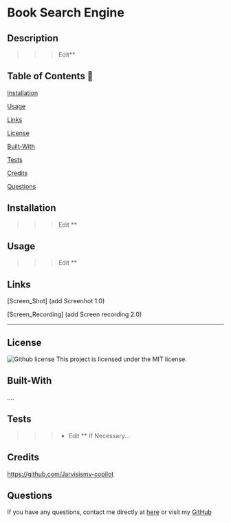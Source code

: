 # Book Search Engine

## Description

>>> Edit**

  ## Table of Contents 📖
  
  [Installation](#installation)

  [Usage](#usage)

  [Links](#Links)

  [License](#license)

  [Built-With](#Built-With)

  [Tests](#tests) 

  [Credits](#credits)

  [Questions](#questions)
  

  ## Installation
>>> Edit ** 

  ## Usage 
>>> Edit **

## Links

[Screen_Shot] (add Screenhot 1.0)

[Screen_Recording] (add Screen recording 2.0)

______________________________________________________________________________

## License

   ![Github license](https://img.shields.io/badge/license-MIT-blue.svg)
  This project is licensed under the MIT license.
  
## Built-With


....

## Tests 

>>> - Edit ** If Necessary... 


## Credits 

https://github.com/Jarvisismy-copilot

 ## Questions 
  
  If you have any questions, contact me directly at [here](mailto:Chelseajarvis3301@icloud.com)
  or visit my [GitHub](https://github.com/Jarvisismy-copilot)


